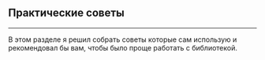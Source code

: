 ## Практические советы
---
В этом разделе я решил собрать советы которые сам использую и рекомендовал бы вам, 
чтобы было проще работать с библиотекой.
